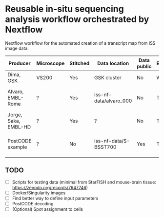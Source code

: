 # Reusable in-situ sequencing analysis workflow orchestrated by Nextflow

Nextflow workflow for the automated creation of a transcript map from ISS image data.


| Producer | Microscope | Stitched | Data location | Data public | Execution | Next steps | Issues |
|----------|----------|----------|----------|----------|----------|----------|----------|
| Dima, GSK              | VS200   | Yes   | GSK cluster            | No | Working  |                                            |  PostCODE | 
| Alvaro, EMBL-Rome      | ?       | Yes   | iss-nf-data/alvaro_000 | No | TODO     | [OME-Zarr Conversion](https://git.embl.de/grp-cba/iss-nf/-/issues/3), OME-Zarr Registration |           | 
| Jorge, Saka, EMBL-HD   | ?       | Yes   | ?                      | No | TODO     | [Find the data](https://git.embl.de/grp-cba/iss-nf/-/issues/2)                              |           | 
| PostCODE example       | ?       | No    | iss-nf-data/S-BSST700 | Yes | TODO     | Read access to data, [Stitch it](https://git.embl.de/grp-cba/iss-nf/-/issues/7)                   |           | 




## TODO

 - [ ] Scripts for testing data (minimal from StarFISH and mouse-brain tissue: https://zenodo.org/records/7647746)
 - [ ] Docker/Singularity images
 - [ ] Find better way to define input parameters
 - [ ] PostCODE decoding
 - [ ] (Optional) Spot assignment to cells
